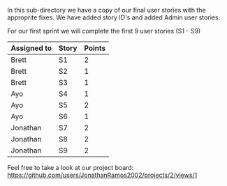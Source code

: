 In this sub-directory we have a copy of our final user stories with the approprite fixes. We have added story ID's and added Admin user stories. 

For our first sprint we will complete the first 9 user stories (S1 - S9)

Assigned to | Story | Points
------------|-------|-------
Brett       | S1    | 2
Brett       | S2    | 1
Brett       | S3    | 1
Ayo         | S4    | 1
Ayo         | S5    | 2
Ayo         | S6    | 1
Jonathan    | S7    | 2 
Jonathan    | S8    | 2 
Jonathan    | S9    | 2 

Feel free to take a look at our project board:
https://github.com/users/JonathanRamos2002/projects/2/views/1


